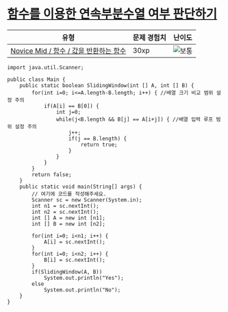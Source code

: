 # [함수를 이용한 연속부분수열 여부 판단하기 ](https://www.codetree.ai/missions/5/problems/to-determine-whether-a-continuous-subsequence-is-made-using-a-function)

|유형|문제 경험치|난이도|
|---|---|---|
|[Novice Mid / 함수 / 값을 반환하는 함수](https://www.codetree.ai/missions?missionId=5)|30xp|![보통][medium]|








[b5]: https://img.shields.io/badge/Bronze_5-%235D3E31.svg
[b4]: https://img.shields.io/badge/Bronze_4-%235D3E31.svg
[b3]: https://img.shields.io/badge/Bronze_3-%235D3E31.svg
[b2]: https://img.shields.io/badge/Bronze_2-%235D3E31.svg
[b1]: https://img.shields.io/badge/Bronze_1-%235D3E31.svg
[s5]: https://img.shields.io/badge/Silver_5-%23394960.svg
[s4]: https://img.shields.io/badge/Silver_4-%23394960.svg
[s3]: https://img.shields.io/badge/Silver_3-%23394960.svg
[s2]: https://img.shields.io/badge/Silver_2-%23394960.svg
[s1]: https://img.shields.io/badge/Silver_1-%23394960.svg
[g5]: https://img.shields.io/badge/Gold_5-%23FFC433.svg
[g4]: https://img.shields.io/badge/Gold_4-%23FFC433.svg
[g3]: https://img.shields.io/badge/Gold_3-%23FFC433.svg
[g2]: https://img.shields.io/badge/Gold_2-%23FFC433.svg
[g1]: https://img.shields.io/badge/Gold_1-%23FFC433.svg
[p5]: https://img.shields.io/badge/Platinum_5-%2376DDD8.svg
[p4]: https://img.shields.io/badge/Platinum_4-%2376DDD8.svg
[p3]: https://img.shields.io/badge/Platinum_3-%2376DDD8.svg
[p2]: https://img.shields.io/badge/Platinum_2-%2376DDD8.svg
[p1]: https://img.shields.io/badge/Platinum_1-%2376DDD8.svg
[passed]: https://img.shields.io/badge/Passed-%23009D27.svg
[failed]: https://img.shields.io/badge/Failed-%23D24D57.svg
[easy]: https://img.shields.io/badge/쉬움-%235cb85c.svg?for-the-badge
[medium]: https://img.shields.io/badge/보통-%23FFC433.svg?for-the-badge
[hard]: https://img.shields.io/badge/어려움-%23D24D57.svg?for-the-badge



    import java.util.Scanner;

    public class Main {
        public static boolean SlidingWindow(int [] A, int [] B) {
            for(int i=0; i<=A.length-B.length; i++) { //배열 크기 비교 범위 설정 주의
                if(A[i] == B[0]) {
                    int j=0;
                    while(j<B.length && B[j] == A[i+j]) { //배열 입력 루프 범위 설정 주의
                        j++;
                        if(j == B.length) {
                            return true;
                        }
                    }
                }
            }
            return false;
        }
        public static void main(String[] args) {
            // 여기에 코드를 작성해주세요.
            Scanner sc = new Scanner(System.in);
            int n1 = sc.nextInt();
            int n2 = sc.nextInt();
            int [] A = new int [n1]; 
            int [] B = new int [n2];

            for(int i=0; i<n1; i++) {
                A[i] = sc.nextInt();
            }
            for(int i=0; i<n2; i++) {
                B[i] = sc.nextInt();
            }
            if(SlidingWindow(A, B))
                System.out.println("Yes");
            else
                System.out.println("No");
        }
    }
